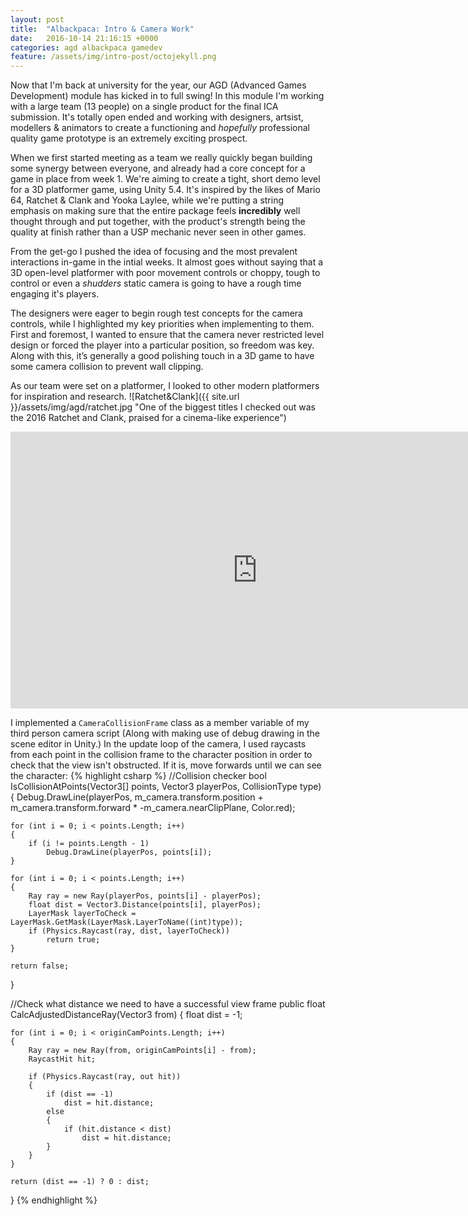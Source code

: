 ```yaml
---
layout: post
title:  "Albackpaca: Intro & Camera Work"
date:   2016-10-14 21:16:15 +0000
categories: agd albackpaca gamedev
feature: /assets/img/intro-post/octojekyll.png
---
```

Now that I'm back at university for the year, our AGD (Advanced Games Development) module has kicked in to full swing! In this module I'm working with a large team (13 people) on a single product for the final ICA submission. It's totally open ended and working with designers, artsist, modellers & animators to create a functioning and *hopefully* professional quality game prototype is an extremely exciting prospect.

When we first started meeting as a team we really quickly began building some synergy between everyone, and already had a core concept for a game in place from week 1. We're aiming to create a tight, short demo level for a 3D platformer game, using Unity 5.4. It's inspired by the likes of Mario 64, Ratchet & Clank and Yooka Laylee, while we're putting a string emphasis on making sure that the entire package feels **incredibly** well thought through and put together, with the product's strength being the quality at finish rather than a USP mechanic never seen in other games.

From the get-go I pushed the idea of focusing and the most prevalent interactions in-game in the intial weeks. It almost goes without saying that a 3D open-level platformer with poor movement controls or choppy, tough to control or even a *shudders* static camera is going to have a rough time engaging it's players. 

The designers were eager to begin rough test concepts for the camera controls, while I highlighted my key priorities when implementing to them. First and foremost, I wanted to ensure that the camera never restricted level design or forced the player into a particular position, so freedom was key. Along with this, it’s generally a good polishing touch in a 3D game to have some camera collision to prevent wall clipping.

As our team were set on a platformer, I looked to other modern platformers for inspiration and research. 
![Ratchet&Clank]({{ site.url }}/assets/img/agd/ratchet.jpg "One of the biggest titles I checked out was the 2016 Ratchet and Clank, praised for a cinema-like experience")

<iframe frameborder="0" scrolling="no" marginheight="0" marginwidth="0"width="788.54" height="443" type="text/html" src="https://www.youtube.com/embed/1cpSxsoS5cM?autoplay=0&fs=0&iv_load_policy=3&showinfo=0&rel=0&cc_load_policy=0&start=6575&end=6583&origin=https://youtubeembedcode.com"></iframe>

I implemented a `CameraCollisionFrame` class as a member variable of my third person camera script (Along with making use of debug drawing in the scene editor in Unity.) In the update loop of the camera, I used raycasts from each point in the collision frame to the character position in order to check that the view isn't obstructed. If it is, move forwards until we can see the character:
{% highlight csharp %}
//Collision checker
bool IsCollisionAtPoints(Vector3[] points, Vector3 playerPos, CollisionType type)
{
	Debug.DrawLine(playerPos, m_camera.transform.position + m_camera.transform.forward * -m_camera.nearClipPlane, Color.red);

	for (int i = 0; i < points.Length; i++)
	{
		if (i != points.Length - 1)
			Debug.DrawLine(playerPos, points[i]);
	}

	for (int i = 0; i < points.Length; i++)
	{
		Ray ray = new Ray(playerPos, points[i] - playerPos);
		float dist = Vector3.Distance(points[i], playerPos);
		LayerMask layerToCheck = LayerMask.GetMask(LayerMask.LayerToName((int)type));
		if (Physics.Raycast(ray, dist, layerToCheck))
			return true;
	}

	return false;
}


//Check what distance we need to have a successful view frame
public float CalcAdjustedDistanceRay(Vector3 from)
{
	float dist = -1;

	for (int i = 0; i < originCamPoints.Length; i++)
	{
		Ray ray = new Ray(from, originCamPoints[i] - from);
		RaycastHit hit;

		if (Physics.Raycast(ray, out hit))
		{
			if (dist == -1)
				dist = hit.distance;
			else
			{
				if (hit.distance < dist)
					dist = hit.distance;
			}
		}
	}

	return (dist == -1) ? 0 : dist;
}
{% endhighlight %}






